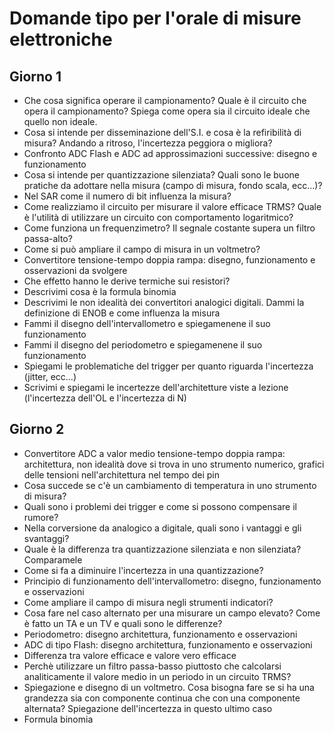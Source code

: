 # Domande tipo per l'orale di misure elettroniche 

## Giorno 1
- Che cosa significa operare il campionamento? Quale è il circuito che opera il campionamento? Spiega come opera sia il circuito ideale che quello non ideale.
- Cosa si intende per disseminazione dell'S.I. e cosa è la refiribilità di misura? Andando a ritroso, l'incertezza peggiora o migliora?
- Confronto ADC Flash e ADC ad approssimazioni successive: disegno e funzionamento
- Cosa si intende per quantizzazione silenziata? Quali sono le buone pratiche da adottare nella misura (campo di misura, fondo scala, ecc...)?
- Nel SAR come il numero di bit influenza la misura?
- Come realizziamo il circuito per misurare il valore efficace TRMS? Quale è l'utilità di utilizzare un circuito con comportamento logaritmico?
- Come funziona un frequenzimetro? Il segnale costante supera un filtro passa-alto?
- Come si può ampliare il campo di misura in un voltmetro?
- Convertitore tensione-tempo doppia rampa: disegno, funzionamento e osservazioni da svolgere
- Che effetto hanno le derive termiche sui resistori?
- Descrivimi cosa è la formula binomia
- Descrivimi le non idealità dei convertitori analogici digitali. Dammi la definizione di ENOB e come influenza la misura
- Fammi il disegno dell'intervallometro e spiegamenene il suo funzionamento
- Fammi il disegno del periodometro e spiegamenene il suo funzionamento
- Spiegami le problematiche del trigger per quanto riguarda l'incertezza (jitter, ecc...)
- Scrivimi e spiegami le incertezze dell'architetture viste a lezione (l'incertezza dell'OL e l'incertezza di N) 

## Giorno 2
- Convertitore ADC a valor medio tensione-tempo doppia rampa: architettura, non idealità dove si trova in uno strumento numerico, grafici delle tensioni nell'architettura nel tempo dei pin 
- Cosa succede se c'è un cambiamento di temperatura in uno strumento di misura? 
- Quali sono i problemi dei trigger e come si possono compensare il rumore? 
- Nella corversione da analogico a digitale, quali sono i vantaggi e gli svantaggi? 
- Quale è la differenza tra quantizzazione silenziata e non silenziata? Comparamele 
- Come si fa a diminuire l'incertezza in una quantizzazione? 
- Principio di funzionamento dell'intervallometro: disegno, funzionamento e osservazioni 
- Come ampliare il campo di misura negli strumenti indicatori? 
- Cosa fare nel caso alternato per una misurare un campo elevato? Come è fatto un TA e un TV e quali sono le differenze? 
- Periodometro: disegno architettura, funzionamento e osservazioni 
- ADC di tipo Flash: disegno architettura, funzionamento e osservazioni 
- Differenza tra valore efficace e valore vero efficace 
- Perchè utilizzare un filtro passa-basso piuttosto che calcolarsi analiticamente il valore medio in un periodo in un circuito TRMS? 
- Spiegazione e disegno di un voltmetro. Cosa bisogna fare se si ha una grandezza sia con componente continua che con una componente alternata? Spiegazione dell'incertezza in questo ultimo caso 
- Formula binomia


